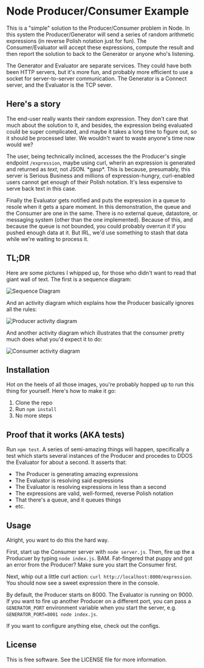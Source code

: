 Node Producer/Consumer Example
==============================

This is a "simple" solution to the Producer/Consumer problem in Node. In this
system the Producer/Generator will send a series of random arithmetic
expressions (in reverse Polish notation just for fun). The Consumer/Evaluator
will accept these expressions, compute the result and then report the solution
to back to the Generator or anyone who's listening.

The Generator and Evaluator are separate services. They could have both been
HTTP servers, but it's more fun, and probably more efficient to use a socket
for server-to-server communication. The Generator is a Connect server, and the
Evaluator is the TCP sever.

Here's a story
--------------

The end-user really wants their random expression. They don't care that much
about the solution to it, and besides, the expression being evaluated could be
super complicated, and maybe it takes a long time to figure out, so it should
be processed later. We wouldn't want to waste anyone's time now would we?

The user, being technically inclined, accesses the the Producer's single
endpoint `/expression`, maybe using curl, wherin an expression is generated
and returned as _text_, not JSON. \*gasp\*. This is because, presumably, this
server is Serious Business and millions of expression-hungry, curl-enabled
users cannot get enough of their Polish notation. It's less expensive to serve
back text in this case.

Finally the Evaluator gets notified and puts the expression in a queue to
resole when it gets a spare moment. In this demonstration, the queue and the
Consumer are one in the same. There is no external queue, datastore, or
messaging system (other than the one implemented). Because of this, and
because the queue is not bounded, you could probably overrun it if you pushed
enough data at it. But IRL, we'd use something to stash that data while we're
waiting to process it.

TL;DR
-----

Here are some pictures I whipped up, for those who didn't want to read that
giant wall of text. The first is a sequence diagram:

![Sequence Diagram](http://www.websequencediagrams.com/cgi-bin/cdraw?lz=dGl0bGUgTm9kZUpTIFByb2R1Y2VyL0NvbnN1bWVyIFNlcXVlbmNlIERpYWdyYW0KCkNsaWVudC0-K0hUVFAAKQk6IEdFVCAvZXhwcmVzc2lvbgoAEg0tPgAeEGVuZXJhdGUAGA8tPi0AWgY6IFRoZSAANRorU29ja2V0IACBIQg6ICpsACMNABEPLT4AIBFFbnF1ZXVlAAcjVGljayB0b2NrADMjUmVzb2x2ZSBuZXh0AHQRLT4tAIInD1ZvaWxhISBBIHIAMgZkAIFoDG5vdGUgbGVmdCBvZiAAgWARQnJvYWRjYXN0IHRvIGFueWJvZHkgbGlzdGVuaW5nCgoK&s=napkin)

And an activity diagram which explains how the Producer basically ignores all
the rules:

![Producer activity diagram](http://www.yuml.me/da1a4d7a)

And another activity diagram which illustrates that the consumer pretty much
does what you'd expect it to do:

![Consumer activity diagram](http://www.yuml.me/1de8ebe9)

Installation
------------

Hot on the heels of all those images, you're probably hopped up to run this
thing for yourself. Here's how to make it go:

1. Clone the repo
2. Run `npm install`
3. No more steps

Proof that it works (AKA tests)
-------------------------------

Run `npm test`. A series of semi-amazing things will happen, specifically a
test which starts several instances of the Producer and procedes to DDOS the
Evaluator for about a second. It asserts that:

* The Producer is generating amazing expressions
* The Evaluator is resolving said expressions
* The Evaluator is resolving expressions in less than a second
* The expressions are valid, well-formed, reverse Polish notation
* That there's a queue, and it queues things
* etc.

Usage
-----

Alright, you want to do this the hard way.

First, start up the Consumer server with `node server.js`. Then, fire up the
a Producuer by typing `node index.js`. BAM. Fat-fingered that puppy and got
an error from the Producer? Make sure you start the Consumer first.

Next, whip out a little curl action: `curl http://localhost:8000/expression`.
You should now see a sweet expression there in the console.

By default, the Producer starts on 8000. The Evaluator is running on 9000.
If you want to fire up another Producer on a different port, you can pass a
`GENERATOR_PORT` environment variable when you start the server, e.g.
`GENERATOR_PORT=8001 node index.js`.

If you want to configure anything else, check out the configs.

License
-------

This is free software. See the LICENSE file for more information.

